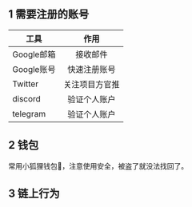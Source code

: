 ## 1 需要注册的账号
| 工具       |      作用      |
| ---------- |:--------------:|
| Google邮箱 |    接收邮件    |
| Google账号 |  快速注册账号  |
| Twitter    | 关注项目方官推 |
| discord    |  验证个人账户  |
| telegram   |  验证个人账户  |

## 2 钱包
常用小狐狸钱包🦊，注意使用安全，被盗了就没法找回了。


## 3 链上行为


